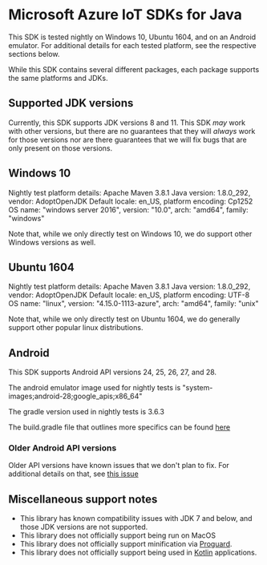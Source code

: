 # Microsoft Azure IoT SDKs for Java

This SDK is tested nightly on Windows 10, Ubuntu 1604, and on an Android emulator. For additional details
for each tested platform, see the respective sections below. 

While this SDK contains several different packages, each package supports the same platforms and JDKs.

## Supported JDK versions

Currently, this SDK supports JDK versions 8 and 11. This SDK _may_ work with other versions, but there are no guarantees 
that they will _always_ work for those versions nor are there guarantees that we will fix bugs that are only present on
those versions.


## Windows 10

Nightly test platform details:
Apache Maven 3.8.1
Java version: 1.8.0_292, vendor: AdoptOpenJDK
Default locale: en_US, platform encoding: Cp1252
OS name: "windows server 2016", version: "10.0", arch: "amd64", family: "windows"

Note that, while we only directly test on Windows 10, we do support other Windows versions as well.

## Ubuntu 1604

Nightly test platform details:
Apache Maven 3.8.1
Java version: 1.8.0_292, vendor: AdoptOpenJDK
Default locale: en_US, platform encoding: UTF-8
OS name: "linux", version: "4.15.0-1113-azure", arch: "amd64", family: "unix"

Note that, while we only directly test on Ubuntu 1604, we do generally support other popular linux distributions. 

## Android

This SDK supports Android API versions 24, 25, 26, 27, and 28.

The android emulator image used for nightly tests is "system-images;android-28;google_apis;x86_64"

The gradle version used in nightly tests is 3.6.3

The build.gradle file that outlines more specifics can be found [here](./iot-e2e-tests/android/app/build.gradle)

### Older Android API versions

Older API versions have known issues that we don't plan to fix. For additional details on that, see [this issue](https://github.com/Azure/azure-iot-sdk-java/issues/747)


## Miscellaneous support notes

- This library has known compatibility issues with JDK 7 and below, and those JDK versions are not supported.
- This library does not officially support being run on MacOS
- This library does not officially support minification via [Proguard](http://android-doc.github.io/tools/help/proguard.html).
- This library does not officially support being used in [Kotlin](https://kotlinlang.org) applications.